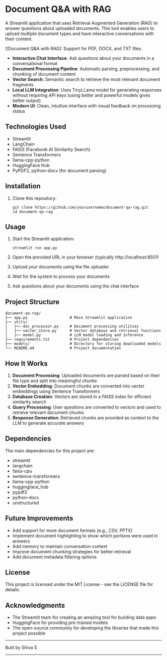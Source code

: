 # Document Q&A with RAG

A Streamlit application that uses Retrieval Augmented Generation (RAG) to answer questions about uploaded documents. This tool enables users to upload multiple document types and have interactive conversations with their content.

![Document Q&A with RAG]: Support for PDF, DOCX, and TXT files
- **Interactive Chat Interface**: Ask questions about your documents in a conversational format
- **Document Processing Pipeline**: Automatic parsing, preprocessing, and chunking of document content
- **Vector Search**: Semantic search to retrieve the most relevant document fragments
- **Local LLM Integration**: Uses TinyLLama model for generating responses without requiring API keys (using better and powerful models gives better output)
- **Modern UI**: Clean, intuitive interface with visual feedback on processing status

## Technologies Used

- Streamlit
- LangChain
- FAISS (Facebook AI Similarity Search)
- Sentence Transformers
- llama-cpp-python
- HuggingFace Hub
- PyPDF2, python-docx (for document parsing)

## Installation

1. Clone this repository:
   ```
   git clone https://github.com/yourusername/document-qa-rag.git
   cd document-qa-rag
   ```

## Usage

1. Start the Streamlit application:
   ```
   streamlit run app.py
   ```

2. Open the provided URL in your browser (typically http://localhost:8501)

3. Upload your documents using the file uploader

4. Wait for the system to process your documents

5. Ask questions about your documents using the chat interface

## Project Structure

```
document-qa-rag/
├── app.py                   # Main Streamlit application
├── utils/
│   ├── doc_processor.py     # Document processing utilities
│   ├── vector_store.py      # Vector database and retrieval functions
│   ├── model.py             # LLM model loading and inference
├── requirements.txt         # Project dependencies
├── models/                  # Directory for storing downloaded models
└── README.md                # Project documentation
```

## How It Works

1. **Document Processing**: Uploaded documents are parsed based on their file type and split into meaningful chunks
2. **Vector Embedding**: Document chunks are converted into vector embeddings using Sentence Transformers
3. **Database Creation**: Vectors are stored in a FAISS index for efficient similarity search
4. **Query Processing**: User questions are converted to vectors and used to retrieve relevant document chunks
5. **Response Generation**: Retrieved chunks are provided as context to the LLM to generate accurate answers

## Dependencies

The main dependencies for this project are:
- streamlit
- langchain
- faiss-cpu
- sentence-transformers
- llama-cpp-python
- huggingface_hub
- pypdf2
- python-docx
- unstructured

## Future Improvements

- Add support for more document formats (e.g., CSV, PPTX)
- Implement document highlighting to show which portions were used in answers
- Add memory to maintain conversation context
- Improve document chunking strategies for better retrieval
- Add document metadata filtering options

## License

This project is licensed under the MIT License - see the LICENSE file for details.

## Acknowledgments

- The Streamlit team for creating an amazing tool for building data apps
- HuggingFace for providing pre-trained models
- The open-source community for developing the libraries that made this project possible

---

Built by Shiva S

---
